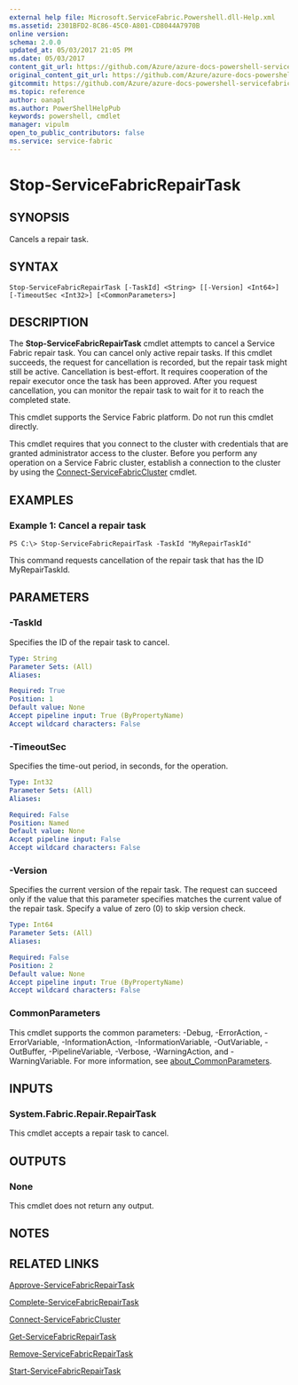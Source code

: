 ```yaml
---
external help file: Microsoft.ServiceFabric.Powershell.dll-Help.xml
ms.assetid: 2301BFD2-8C86-45C0-A801-CD8044A7970B
online version:
schema: 2.0.0
updated_at: 05/03/2017 21:05 PM
ms.date: 05/03/2017
content_git_url: https://github.com/Azure/azure-docs-powershell-servicefabric/blob/Graham71141/Service-Fabric-cmdlets/ServiceFabric/vlatest/Stop-ServiceFabricRepairTask.md
original_content_git_url: https://github.com/Azure/azure-docs-powershell-servicefabric/blob/Graham71141/Service-Fabric-cmdlets/ServiceFabric/vlatest/Stop-ServiceFabricRepairTask.md
gitcommit: https://github.com/Azure/azure-docs-powershell-servicefabric/blob/50b4a1d8c941cfe43b0ae98efc047bbdc78270fd
ms.topic: reference
author: oanapl
ms.author: PowerShellHelpPub
keywords: powershell, cmdlet
manager: vipulm
open_to_public_contributors: false
ms.service: service-fabric
---
```


# Stop-ServiceFabricRepairTask

## SYNOPSIS
Cancels a repair task.

## SYNTAX

```
Stop-ServiceFabricRepairTask [-TaskId] <String> [[-Version] <Int64>] [-TimeoutSec <Int32>] [<CommonParameters>]
```

## DESCRIPTION
The **Stop-ServiceFabricRepairTask** cmdlet attempts to cancel a Service Fabric repair task.
You can cancel only active repair tasks.
If this cmdlet succeeds, the request for cancellation is recorded, but the repair task might still be active.
Cancellation is best-effort.
It requires cooperation of the repair executor once the task has been approved.
After you request cancellation, you can monitor the repair task to wait for it to reach the completed state.

This cmdlet supports the Service Fabric platform.
Do not run this cmdlet directly.

This cmdlet requires that you connect to the cluster with credentials that are granted administrator access to the cluster.
Before you perform any operation on a Service Fabric cluster, establish a connection to the cluster by using the [Connect-ServiceFabricCluster](./Connect-ServiceFabricCluster.md) cmdlet.

## EXAMPLES

### Example 1: Cancel a repair task
```
PS C:\> Stop-ServiceFabricRepairTask -TaskId "MyRepairTaskId"
```

This command requests cancellation of the repair task that has the ID MyRepairTaskId.

## PARAMETERS

### -TaskId
Specifies the ID of the repair task to cancel.

```yaml
Type: String
Parameter Sets: (All)
Aliases: 

Required: True
Position: 1
Default value: None
Accept pipeline input: True (ByPropertyName)
Accept wildcard characters: False
```

### -TimeoutSec
Specifies the time-out period, in seconds, for the operation.

```yaml
Type: Int32
Parameter Sets: (All)
Aliases: 

Required: False
Position: Named
Default value: None
Accept pipeline input: False
Accept wildcard characters: False
```

### -Version
Specifies the current version of the repair task.
The request can succeed only if the value that this parameter specifies matches the current value of the repair task.
Specify a value of zero (0) to skip version check.

```yaml
Type: Int64
Parameter Sets: (All)
Aliases: 

Required: False
Position: 2
Default value: None
Accept pipeline input: True (ByPropertyName)
Accept wildcard characters: False
```

### CommonParameters
This cmdlet supports the common parameters: -Debug, -ErrorAction, -ErrorVariable, -InformationAction, -InformationVariable, -OutVariable, -OutBuffer, -PipelineVariable, -Verbose, -WarningAction, and -WarningVariable. For more information, see [about_CommonParameters](http://go.microsoft.com/fwlink/?LinkID=113216).

## INPUTS

### System.Fabric.Repair.RepairTask
This cmdlet accepts a repair task to cancel.

## OUTPUTS

### None
This cmdlet does not return any output.

## NOTES

## RELATED LINKS

[Approve-ServiceFabricRepairTask](./Approve-ServiceFabricRepairTask.md)

[Complete-ServiceFabricRepairTask](./Complete-ServiceFabricRepairTask.md)

[Connect-ServiceFabricCluster](./Connect-ServiceFabricCluster.md)

[Get-ServiceFabricRepairTask](./Get-ServiceFabricRepairTask.md)

[Remove-ServiceFabricRepairTask](./Remove-ServiceFabricRepairTask.md)

[Start-ServiceFabricRepairTask](./Start-ServiceFabricRepairTask.md)
